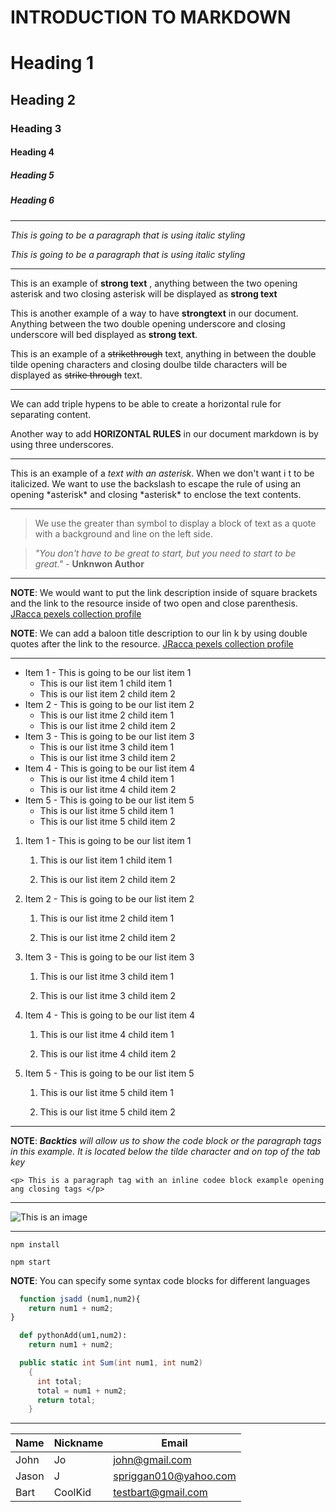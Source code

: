 # INTRODUCTION TO MARKDOWN

<!--HEADING-->
# Heading 1

## Heading 2

### Heading 3

#### Heading 4

##### Heading 5

##### Heading 6

---

<!-- Italics -->

_This is going to be a paragraph that is using italic styling_

*This is going to be a paragraph that is using italic styling*

---

<!-- Strong -->

This is an example of **strong text** , anything between the two opening asterisk and two closing asterisk will be displayed as **strong text**

This is another example of a way to have __strongtext__ in our document. Anything between the two double opening underscore and closing underscore will bed displayed as __strong text__.

<!-- Strike Trough -->

This is an example of a ~~strikethrough~~ text, anything in between the double tilde opening characters and closing doulbe tilde characters will be displayed as ~~strike through~~ text.

---
<!-- Horizontal Rule -->

We can add triple hypens to be able to create a horizontal rule for separating content.

Another way to add __HORIZONTAL RULES__ in our document markdown is by using three underscores.
___

<!-- Escape Character Rule using Backslash -->

This is an example of a *text with an asterisk*. When we don't want i t to be italicized. We want to use the backslash to escape the rule of using an opening \*asterisk* and closing \*asterisk* to enclose the text contents.

---

<!-- Blockquote Rule -->

>We use the greater than symbol to display a block of text as a quote with a background and line on the left side.

> *"You don't have to be great to start, but you need to start to be great."* - __Unknwon Author__

---

<!-- Link Rule -->

**NOTE**: We would want to put the link description inside of square brackets and the link to the resource inside of two open and close parenthesis.
[JRacca pexels collection profile](https://images.pexels.com/photos/10499104/pexels-photo-10499104.jpeg?auto=compress&cs=tinysrgb&w=1260&h=750&dpr=1)

__NOTE__: We can add a baloon title description to our lin k by using double quotes after the link to the resource.
[JRacca pexels collection profile](https://images.pexels.com/photos/10499104/pexels-photo-10499104.jpeg?auto=compress&cs=tinysrgb&w=1260&h=750&dpr=1/ "JRACCA pexel photo")

---

<!-- List Item Rules -->

<!-- Unordered Lists -->

* Item 1 - This is going to be our list item 1
  *  This is our list item 1 child item 1
  *  This is our list item 2 child item 2
* Item 2 - This is going to be our list item 2
  *  This is our list itme 2 child item 1
  *  This is our list itme 2 child item 2
* Item 3 - This is going to be our list item 3
  *  This is our list itme 3 child item 1
  *  This is our list itme 3 child item 2 
* Item 4 - This is going to be our list item 4
  *  This is our list itme 4 child item 1
  *  This is our list itme 4 child item 2 
* Item 5 - This is going to be our list item 5
  *  This is our list itme 5 child item 1 
  *  This is our list itme 5 child item 2 

<!-- Ordered List -->

1. Item 1 - This is going to be our list item 1

      1.  This is our list item 1 child item 1

      3.  This is our list item 2 child item 2

2. Item 2 - This is going to be our list item 2

      1.  This is our list itme 2 child item 1

      3.  This is our list itme 2 child item 2

3. Item 3 - This is going to be our list item 3

      1.  This is our list itme 3 child item 1

      3.  This is our list itme 3 child item 2 

4. Item 4 - This is going to be our list item 4

      1.  This is our list itme 4 child item 1

      3.  This is our list itme 4 child item 2 

5. Item 5 - This is going to be our list item 5

      1.  This is our list itme 5 child item 1 

      3.  This is our list itme 5 child item 2 
      
      
---

<!--Code Block Inline Example-->

**NOTE**: *__Backtics__ will allow us to show the code block or the paragraph tags in this example. It is located below the tilde character and on top of the tab key*

`<p> This is a paragraph tag with an inline codee block example opening ang closing tags </p>`


---

<!-- Image Rule -->

![This is an image](https://images.pexels.com/photos/1404819/pexels-photo-1404819.jpeg?auto=compress&cs=tinysrgb&w=1260&h=750&dpr=1 "Link to a cat image")

---

<!-- GITHUB FLAVOR SET OF CODE BLOCK -->

<!-- CODE BLOCKS FOR GITHUB DOCUMENTATION -->

```install npm
npm install

npm start
```

**NOTE**: You can specify some syntax code blocks for different languages

```javascript
  function jsadd (num1,num2){
    return num1 + num2;
}
```

```python
  def pythonAdd(um1,num2):
    return num1 + num2;
```

```C#
  public static int Sum(int num1, int num2)
    {
      int total;
      total = num1 + num2;
      return total;
    }
```

---

<!-- Table Rules -->

| Name | Nickname | Email               |
|------|----------|-------              |
|John  |Jo        |john@gmail.com       |
|Jason |J         |spriggan010@yahoo.com|
|Bart  |CoolKid   |testbart@gmail.com   |
